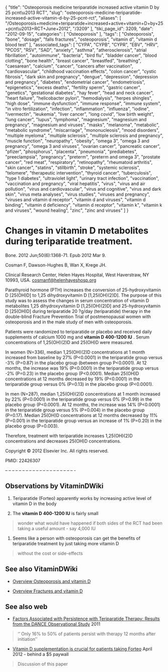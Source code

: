 {
    "title": "Osteoporosis medicine teriparatide increased active vitamin D by 25 pcnt\u2013 RCT",
    "slug": "osteoporosis-medicine-teriparatide-increased-active-vitamin-d-by-25-pcnt-rct",
    "aliases": [
        "/Osteoporosis+medicine+teriparatide+increased+active+vitamin+D+by+25+pcnt\u2013+RCT+June+2012",
        "/3209"
    ],
    "tiki_page_id": 3209,
    "date": "2012-09-15",
    "categories": [
        "Osteoporosis"
    ],
    "tags": [
        "Osteoporosis",
        "bone",
        "dosage",
        "falls fractures",
        "osteoporosis",
        "vitamin d",
        "vitamin d blood test"
    ],
    "associated_tags": [
        "CYPA",
        "CYPB",
        "CYPR",
        "EBV",
        "HRV",
        "PCOS",
        "RSV",
        "SAD",
        "anxiety",
        "asthma",
        "atherosclerosis",
        "atrial fibrillation",
        "autoimmune",
        "bacteria",
        "bird flu",
        "bladder cancer",
        "blood clotting",
        "bone health",
        "breast cancer",
        "breastfed",
        "breathing",
        "caesarean",
        "calcium",
        "cancer",
        "cancers after vaccination",
        "cardiovascular",
        "childhood vaccination effects",
        "colon cancer",
        "cystic fibrosis",
        "dark skin and pregnancy",
        "dengue",
        "depression",
        "depression and pregnancy",
        "diabetes",
        "endometrial cancer",
        "endometriosis",
        "epigenetics",
        "excess deaths",
        "fertility sperm",
        "gastric cancer",
        "genetics",
        "gestational diabetes",
        "hay fever",
        "head and neck cancer",
        "heart failure",
        "helicobacter pylori",
        "hemodialysis",
        "herpes shingles",
        "high dose",
        "immune dysfunction",
        "immune response",
        "immune system",
        "in vitro fertilization",
        "infection",
        "inflammation",
        "influenza",
        "iodine",
        "ivermectin",
        "leukemia",
        "liver cancer",
        "long covid",
        "low birth weight",
        "lung cancer",
        "lupus",
        "lymphoma",
        "magnesium",
        "magnesium and pregnancy",
        "magnesium and viruses",
        "masks",
        "melanoma",
        "metabolic",
        "metabolic syndrome",
        "miscarriage",
        "mononucleosis",
        "mood disorders",
        "multiple myeloma",
        "multiple sclerosis",
        "multiple sclerosis and pregnancy",
        "muscle function",
        "neuropathy",
        "obesity",
        "omega 3",
        "omega 3 and pregnancy",
        "omega 3 and viruses",
        "ovarian cancer",
        "pancreatic cancer",
        "pfizer",
        "phosphorus",
        "placenta",
        "pneumonia",
        "prediabetes",
        "preeclampsia",
        "pregnancy",
        "preterm",
        "preterm and omega 3",
        "prostate cancer",
        "red meat",
        "respiratory",
        "retinopathy",
        "rheumatoid arthritis",
        "skin cancer",
        "statins",
        "stillbirth",
        "stroke",
        "systemic sclerosis",
        "telomere",
        "therapeutic intervention",
        "thyroid cancer",
        "tuberculosis",
        "type 1 diabetes",
        "ultraviolet light",
        "urinary tract infection",
        "vaccination",
        "vaccination and pregnancy",
        "viral hepatitis",
        "virus",
        "virus and air pollution",
        "virus and cardiovascular",
        "virus and cognitive",
        "virus and dark skin",
        "virus meta analyses",
        "virus studies",
        "viruses and pregnancy",
        "viruses and vitamin d receptor",
        "vitamin d and viruses",
        "vitamin d binding",
        "vitamin d deficiency",
        "vitamin d receptor",
        "vitamin k",
        "vitamin k and viruses",
        "wound healing",
        "zinc",
        "zinc and viruses"
    ]
}


# Changes in vitamin D metabolites during teriparatide treatment.

Bone. 2012 Jun;50(6):1368-71. Epub 2012 Mar 9.

Cosman F, Dawson-Hughes B, Wan X, Krege JH.

Clinical Research Center, Helen Hayes Hospital, West Haverstraw, NY 10993, USA. cosmanf@helenhayeshosp.org

Parathyroid hormone (PTH) increases the conversion of 25-hydroxyvitamin D <span>[25(OH)D]</span> to 1,25 dihydroxyvitamin D <span>[1,25(OH)(2)D]</span>. The purpose of this study was to assess the changes in serum concentration of vitamin D metabolites 1,25 dihydroxyvitamin D <span>[1,25(OH)(2)D]</span> and 25-hydroxyvitamin D <span>[25(OH)D]</span> during teriparatide 20 ?g/day (teriparatide) therapy in the double-blind Fracture Prevention Trial of postmenopausal women with osteoporosis and in the male study of men with osteoporosis. 

Patients were randomized to teriparatide or placebo and received daily supplements of calcium 1000 mg and  **vitamin D 400-1200 IU** . Serum concentrations of 1,25(OH)(2)D and 25(OH)D were measured. 

In women (N=336), median 1,25(OH)(2)D concentrations at 1 month increased from baseline by 27% (P<0.0001) in the teriparatide group versus -3% (P=0.87) in the placebo group (between group P<0.0001). At 12 months, the increase was 19% (P<0.0001) in the teriparatide group versus -2% (P=0.23) in the placebo group (P<0.0001). Median 25(OH)D concentrations at 12 months decreased by 19% (P<0.0001) in the teriparatide group versus 0% (P=0.13) in the placebo group (P<0.0001). 

In men (N=287), median 1,25(OH)(2)D concentrations at 1 month increased by 22% (P<0.0001) in the teriparatide group versus 0% (P=0.99) in the placebo group (P<0.0001). At 12 months, the increase was 14% (P<0.0001) in the teriparatide group versus 5% (P=0.004) in the placebo group (P=0.17). Median 25(OH)D concentrations at 12 months decreased by 11% (P=0.001) in the teriparatide group versus an increase of 1% (P=0.20) in the placebo group (P=0.003). 

Therefore, treatment with teriparatide increases 1,25(OH)(2)D concentrations and decreases 25(OH)D concentrations.

Copyright © 2012 Elsevier Inc. All rights reserved.

PMID: 22426307

– – – – – – – – – – – – – – – – – – – – -

## Observations by VitaminDWiki

1. Teriparatide (Forteo) apparently works by increasing active level of vitamin D in the body

1. The  **vitamin D 400-1200 IU**  is fairly small 

> wonder what would have happened if both sides of the RCT had been taking a useful amount - say 4,000 IU

1. Seems like a person with osteoporosis can get the benefits of teriparatide treatment by just taking more vitamin D

> without the cost or side-effects

## See also VitaminDWiki

* [Overview Osteoporosis and vitamin D](/tags/overview-osteoporosis-and-vitamin-d.html)

* [Overview Fractures and vitamin D](/tags/overview-fractures-and-vitamin-d.html)

## See also web

* [Factors Associated with Persistence with Teriparatide Therapy: Results from the DANCE Observational Study](http://www.hindawi.com/journals/josteo/2011/314970/) 2011

> ‘’ Only 16% to 50% of patients persist with therapy 12 months after initiation’’

* [Vitamin D supplementation is crucial for patients taking Forteo](https://blog.vitamindcouncil.org/2012/04/24/vitamin-d-supplementation-is-crucial-for-patients-taking-forteo/) April 2012  - behind a $5 paywall

> Discussion of this paper
